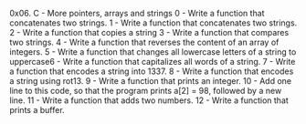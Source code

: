 0x06. C - More pointers, arrays and strings
0 - Write a function that concatenates two strings.
1 - Write a function that concatenates two strings.
2 - Write a function that copies a string
3 - Write a function that compares two strings.
4 - Write a function that reverses the content of an array of integers.
5 - Write a function that changes all lowercase letters of a string to uppercase6 - Write a function that capitalizes all words of a string.
7 - Write a function that encodes a string into 1337.
8 - Write a function that encodes a string using rot13.
9 - Write a function that prints an integer.
10 - Add one line to this code, so that the program prints a[2] = 98, followed by a new line.
11 - Write a function that adds two numbers.
12 - Write a function that prints a buffer.
